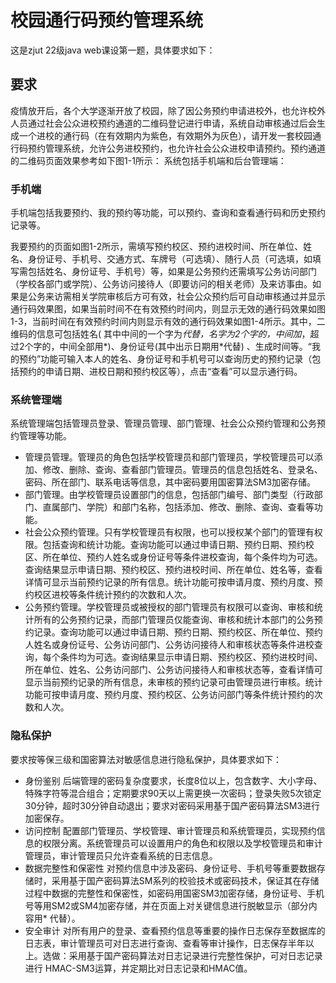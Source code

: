 # 校园通行码预约管理系统

这是zjut 22级java web课设第一题，具体要求如下：

## 要求

疫情放开后，各个大学逐渐开放了校园，除了因公务预约申请进校外，也允许校外人员通过社会公众进校预约通道的二维码登记进行申请，系统自动审核通过后会生成一个进校的通行码（在有效期内为紫色，有效期外为灰色），请开发一套校园通行码预约管理系统，允许公务进校预约，也允许社会公众进校申请预约。预约通道的二维码页面效果参考如下图1-1所示：
系统包括手机端和后台管理端：

### 手机端

手机端包括我要预约、我的预约等功能，可以预约、查询和查看通行码和历史预约记录等。

我要预约的页面如图1-2所示，需填写预约校区、预约进校时间、所在单位、姓名、身份证号、手机号、交通方式、车牌号（可选填）、随行人员（可选填，如填写需包括姓名、身份证号、手机号）等，如果是公务预约还需填写公务访问部门（学校各部门或学院）、公务访问接待人（即要访问的相关老师）及来访事由。如果是公务来访需相关学院审核后方可有效，社会公众预约后可自动审核通过并显示通行码效果图，如果当前时间不在有效预约时间内，则显示无效的通行码效果如图1-3，当前时间在有效预约时间内则显示有效的通行码效果如图1-4所示。其中，二维码的信息可包括姓名(
其中中间的一个字为*代替，名字为2个字的，中间加*，超过2个字的，中间全部用*)、身份证号(其中出示日期用*代替)
、生成时间等。“我的预约”功能可输入本人的姓名、身份证号和手机号可以查询历史的预约记录（包括预约的申请日期、进校日期和预约校区等），点击“查看”可以显示通行码。

### 系统管理端

系统管理端包括管理员登录、管理员管理、部门管理、社会公众预约管理和公务预约管理等功能。

- 管理员管理。管理员的角色包括学校管理员和部门管理员，学校管理员可以添加、修改、删除、查询、查看部门管理员。管理员的信息包括姓名、登录名、密码、所在部门、联系电话等信息，其中密码要用国密算法SM3加密存储。
- 部门管理。由学校管理员设置部门的信息，包括部门编号、部门类型（行政部门、直属部门、学院）和部门名称，包括添加、修改、删除、查询、查看等功能。
- 社会公众预约管理。只有学校管理员有权限，也可以授权某个部门的管理有权限。包括查询和统计功能。查询功能可以通过申请日期、预约日期、预约校区、所在单位、预约人姓名或身份证号等条件进校查询，每个条件均为可选。查询结果显示申请日期、预约校区、预约进校时间、所在单位、姓名等，查看详情可显示当前预约记录的所有信息。统计功能可按申请月度、预约月度、预约校区进校等条件统计预约的次数和人次。
- 公务预约管理。学校管理员或被授权的部门管理员有权限可以查询、审核和统计所有的公务预约记录，而部门管理员仅能查询、审核和统计本部门的公务预约记录。查询功能可以通过申请日期、预约日期、预约校区、所在单位、预约人姓名或身份证号、公务访问部门、公务访问接待人和审核状态等条件进校查询，每个条件均为可选。查询结果显示申请日期、预约校区、预约进校时间、所在单位、姓名、公务访问部门、公务访问接待人和审核状态等，查看详情可显示当前预约记录的所有信息，未审核的预约记录可由管理员进行审核。统计功能可按申请月度、预约月度、预约校区、公务访问部门等条件统计预约的次数和人次。

### 隐私保护

要求按等保三级和国密算法对敏感信息进行隐私保护，具体要求如下：

- 身份鉴别
  后端管理的密码复杂度要求，长度8位以上，包含数字、大小字母、特殊字符等混合组合；定期要求90天以上需更换一次密码；登录失败5次锁定30分钟，超时30分钟自动退出；要求对密码采用基于国产密码算法SM3进行加密保存。
- 访问控制
  配置部门管理员、学校管理、审计管理员和系统管理员，实现预约信息的权限分离。系统管理员可以设置用户的角色和权限以及学校管理员和审计管理员，审计管理员只允许查看系统的日志信息。
- 数据完整性和保密性
  对预约信息中涉及密码、身份证号、手机号等重要数据存储时，采用基于国产密码算法SM系列的校验技术或密码技术，保证其在存储过程中数据的完整性和保密性，如密码用国密SM3加密存储，身份证号、手机号等用SM2或SM4加密存储，并在页面上对关键信息进行脱敏显示（部分内容用*
  代替）。
- 安全审计
  对所有用户的登录、查看预约信息等重要的操作日志保存至数据库的日志表，审计管理员可对日志进行查询、查看等审计操作，日志保存半年以上。选做：采用基于国产密码算法对日志记录进行完整性保护，可对日志记录进行
  HMAC-SM3运算，并定期比对日志记录和HMAC值。

